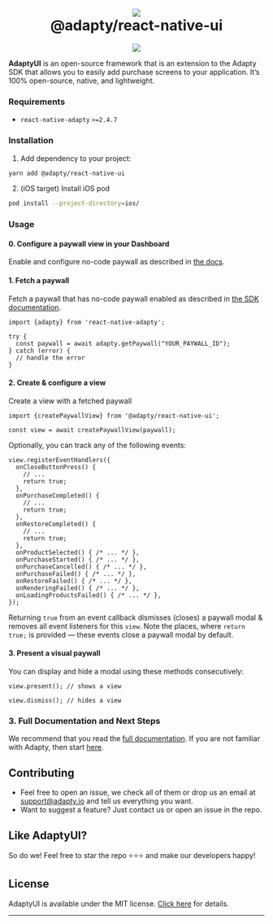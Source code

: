 <h1 align="center" style="border-bottom: none">
<b>
    <a href="https://adapty.io/?utm_source=github&utm_medium=referral&utm_campaign=AdaptySDK-iOS">
        <img src="https://adapty-portal-media-production.s3.amazonaws.com/github/logo-adapty-new.svg">
    </a>
</b>
<br>@adapty/react-native-ui
</h1>

<p align="center">
<a href="https://go.adapty.io/subhub-community-ios-rep"><img src="https://img.shields.io/badge/Adapty-discord-purple"></a>
</p>

**AdaptyUI** is an open-source framework that is an extension to the Adapty SDK that allows you to easily add purchase screens to your application. It’s 100% open-source, native, and lightweight.


### Requirements

- `react-native-adapty` `>=2.4.7`

### Installation

1. Add dependency to your project:
```sh
yarn add @adapty/react-native-ui
```
2. (iOS target) Install iOS pod
```sh
pod install --project-directory=ios/
```

### Usage

#### 0. Configure a paywall view in your Dashboard

Enable and configure no-code paywall as described in [the docs](https://docs.adapty.io/docs/paywall-builder-getting-started).

#### 1. Fetch a paywall

Fetch a paywall that has no-code paywall enabled as described in [the SDK documentation](https://docs.adapty.io/docs/displaying-products).

```tsx
import {adapty} from 'react-native-adapty';

try {
  const paywall = await adapty.getPaywall("YOUR_PAYWALL_ID");
} catch (error) {
  // handle the error
}
```

#### 2. Create & configure a view

Create a view with a fetched paywall

```tsx
import {createPaywallView} from '@adapty/react-native-ui';

const view = await createPaywallView(paywall);
```

Optionally, you can track any of the following events:
```tsx
view.registerEventHandlers({
  onCloseButtonPress() { 
    // ...
    return true;
  },
  onPurchaseCompleted() {
    // ...
    return true;
  },
  onRestoreCompleted() {
    // ...
    return true;
  },
  onProductSelected() { /* ... */ },
  onPurchaseStarted() { /* ... */ },
  onPurchaseCancelled() { /* ... */ },
  onPurchaseFailed() { /* ... */ },
  onRestoreFailed() { /* ... */ },
  onRenderingFailed() { /* ... */ },
  onLoadingProductsFailed() { /* ... */ },
});
```

Returning `true` from an event callback dismisses (closes) a paywall modal & removes all event listeners for this `view`. Note the places, where `return true;` is provided — these events close a paywall modal by default.

#### 3. Present a visual paywall

You can display and hide a modal using these methods consecutively:
```tsx
view.present(); // shows a view

view.dismiss(); // hides a view

```


### 3. Full Documentation and Next Steps

We recommend that you read the [full documentation](https://docs.adapty.io/docs/paywall-builder-getting-started). If you are not familiar with Adapty, then start [here](https://docs.adapty.io/docs).

## Contributing

- Feel free to open an issue, we check all of them or drop us an email at [support@adapty.io](mailto:support@adapty.io) and tell us everything you want.
- Want to suggest a feature? Just contact us or open an issue in the repo.

## Like AdaptyUI?

So do we! Feel free to star the repo ⭐️⭐️⭐️ and make our developers happy!

## License

AdaptyUI is available under the MIT license. [Click here](https://github.com/adaptyteam/AdaptyUI-React-Native/blob/main/LICENSE) for details.

---
